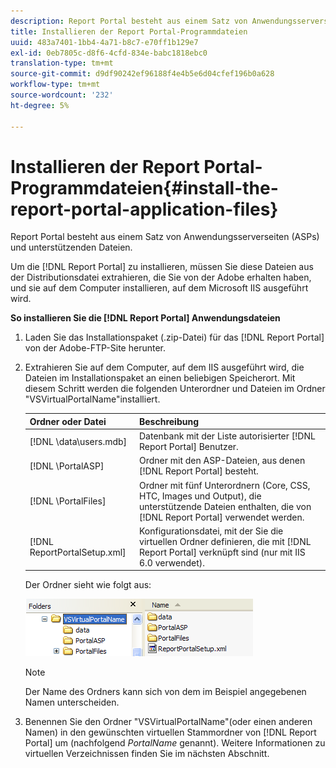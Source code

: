 ```yaml
---
description: Report Portal besteht aus einem Satz von Anwendungsserverseiten (ASPs) und unterstützenden Dateien.
title: Installieren der Report Portal-Programmdateien
uuid: 483a7401-1bb4-4a71-b8c7-e70ff1b129e7
exl-id: 0eb7805c-d8f6-4cfd-834e-babc1818ebc0
translation-type: tm+mt
source-git-commit: d9df90242ef96188f4e4b5e6d04cfef196b0a628
workflow-type: tm+mt
source-wordcount: '232'
ht-degree: 5%

---
```


# Installieren der Report Portal-Programmdateien{#install-the-report-portal-application-files}

Report Portal besteht aus einem Satz von Anwendungsserverseiten (ASPs) und unterstützenden Dateien.

Um die [!DNL Report Portal] zu installieren, müssen Sie diese Dateien aus der Distributionsdatei extrahieren, die Sie von der Adobe erhalten haben, und sie auf dem Computer installieren, auf dem Microsoft IIS ausgeführt wird.

**So installieren Sie die  [!DNL Report Portal] Anwendungsdateien**

1. Laden Sie das Installationspaket (.zip-Datei) für das [!DNL Report Portal] von der Adobe-FTP-Site herunter.
1. Extrahieren Sie auf dem Computer, auf dem IIS ausgeführt wird, die Dateien im Installationspaket an einen beliebigen Speicherort. Mit diesem Schritt werden die folgenden Unterordner und Dateien im Ordner &quot;VSVirtualPortalName&quot;installiert.

   | Ordner oder Datei | Beschreibung |
   |---|---|
   | [!DNL \data\users.mdb] | Datenbank mit der Liste autorisierter [!DNL Report Portal] Benutzer. |
   | [!DNL \PortalASP\] | Ordner mit den ASP-Dateien, aus denen [!DNL Report Portal] besteht. |
   | [!DNL \PortalFiles\] | Ordner mit fünf Unterordnern (Core, CSS, HTC, Images und Output), die unterstützende Dateien enthalten, die von [!DNL Report Portal] verwendet werden. |
   | [!DNL ReportPortalSetup.xml] | Konfigurationsdatei, mit der Sie die virtuellen Ordner definieren, die mit [!DNL Report Portal] verknüpft sind (nur mit IIS 6.0 verwendet). |

   Der Ordner sieht wie folgt aus:

   ![](assets/rptPort_scrn_installDir.png)

   >[!NOTE]
   >
   >Der Name des Ordners kann sich von dem im Beispiel angegebenen Namen unterscheiden.

1. Benennen Sie den Ordner &quot;VSVirtualPortalName&quot;(oder einen anderen Namen) in den gewünschten virtuellen Stammordner von [!DNL Report Portal] um (nachfolgend *PortalName* genannt). Weitere Informationen zu virtuellen Verzeichnissen finden Sie im nächsten Abschnitt.
